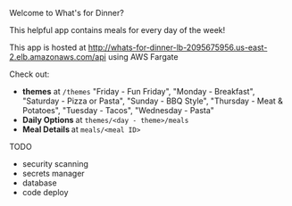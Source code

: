 Welcome to What's for Dinner?

This helpful app contains meals for every day of the week!

This app is hosted at http://whats-for-dinner-lb-2095675956.us-east-2.elb.amazonaws.com/api using AWS Fargate

Check out:
- <b>themes</b> at `/themes`
  "Friday - Fun Friday",
  "Monday - Breakfast",
  "Saturday - Pizza or Pasta",
  "Sunday - BBQ Style",
  "Thursday - Meat & Potatoes",
  "Tuesday - Tacos",
  "Wednesday - Pasta"
- <b> Daily Options </b> at `themes/<day - theme>/meals`
- <b> Meal Details </b> at `meals/<meal ID>` 

TODO
- security scanning
- secrets manager
- database
- code deploy